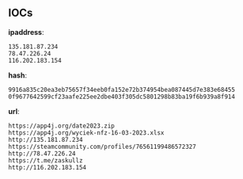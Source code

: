 
## IOCs

__ipaddress__:

```text
135.181.87.234
78.47.226.24
116.202.183.154
```
__hash__:

```text
9916a835c20ea3eb75657f34eeb0fa152e72b374954bea087445d7e383e68455
0f9677642599cf23aafe225ee2dbe403f305dc5801298b83ba19f6b939a8f914
```
__url__:

```text
https://app4j.org/date2023.zip
https://app4j.org/wyciek-nfz-16-03-2023.xlsx
http://135.181.87.234
https://steamcommunity.com/profiles/76561199486572327
http://78.47.226.24
https://t.me/zaskullz
http://116.202.183.154
```
